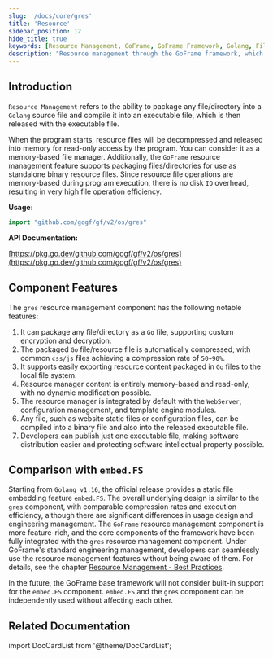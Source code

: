 ```yaml
---
slug: '/docs/core/gres'
title: 'Resource'
sidebar_position: 12
hide_title: true
keywords: [Resource Management, GoFrame, GoFrame Framework, Golang, File Management, Memory Operations, Binary Resources, IO Efficiency, embed.FS, Engineering Management]
description: "Resource management through the GoFrame framework, which packages any file or directory into a Golang source file for efficient memory operations. Resource files support custom encryption, decryption, and compression, making file operations quicker as they can serve as standalone binary resource files."
---
```


## Introduction

`Resource Management` refers to the ability to package any file/directory into a `Golang` source file and compile it into an executable file, which is then released with the executable file.

When the program starts, resource files will be decompressed and released into memory for read-only access by the program. You can consider it as a memory-based file manager. Additionally, the `GoFrame` resource management feature supports packaging files/directories for use as standalone binary resource files. Since resource file operations are memory-based during program execution, there is no disk `IO` overhead, resulting in very high file operation efficiency.

**Usage:**

```go
import "github.com/gogf/gf/v2/os/gres"
```

**API Documentation:**

[https://pkg.go.dev/github.com/gogf/gf/v2/os/gres](https://pkg.go.dev/github.com/gogf/gf/v2/os/gres)

## Component Features

The `gres` resource management component has the following notable features:

1. It can package any file/directory as a `Go` file, supporting custom encryption and decryption.
2. The packaged `Go` file/resource file is automatically compressed, with common `css/js` files achieving a compression rate of `50~90%`.
3. It supports easily exporting resource content packaged in `Go` files to the local file system.
4. Resource manager content is entirely memory-based and read-only, with no dynamic modification possible.
5. The resource manager is integrated by default with the `WebServer`, configuration management, and template engine modules.
6. Any file, such as website static files or configuration files, can be compiled into a binary file and also into the released executable file.
7. Developers can publish just one executable file, making software distribution easier and protecting software intellectual property possible.

## Comparison with `embed.FS`

Starting from `Golang v1.16`, the official release provides a static file embedding feature `embed.FS`. The overall underlying design is similar to the `gres` component, with comparable compression rates and execution efficiency, although there are significant differences in usage design and engineering management. The `GoFrame` resource management component is more feature-rich, and the core components of the framework have been fully integrated with the `gres` resource management component. Under GoFrame's standard engineering management, developers can seamlessly use the resource management features without being aware of them. For details, see the chapter [Resource Management - Best Practices](资源管理-最佳实践.md).

In the future, the GoFrame base framework will not consider built-in support for the `embed.FS` component. `embed.FS` and the `gres` component can be independently used without affecting each other.

## Related Documentation

import DocCardList from '@theme/DocCardList';

<DocCardList />